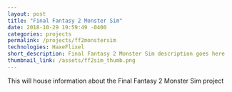 ```yaml
---
layout: post
title: "Final Fantasy 2 Monster Sim"
date: 2018-10-29 19:59:49 -0400
categories: projects
permalink: /projects/ff2monstersim
technologies: HaxeFlixel
short_description: Final Fantasy 2 Monster Sim description goes here
thumbnail_link: /assets/ff2sim_thumb.png
---
```


This will house information about the Final Fantasy 2 Monster Sim project